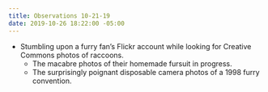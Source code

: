 ```yaml
---
title: Observations 10-21-19
date: 2019-10-26 18:22:00 -05:00
---
```


- Stumbling upon a furry fan’s Flickr account while looking for Creative Commons photos of raccoons.
	- The macabre photos of their homemade fursuit in progress.
	- The surprisingly poignant disposable camera photos of a 1998 furry convention.
